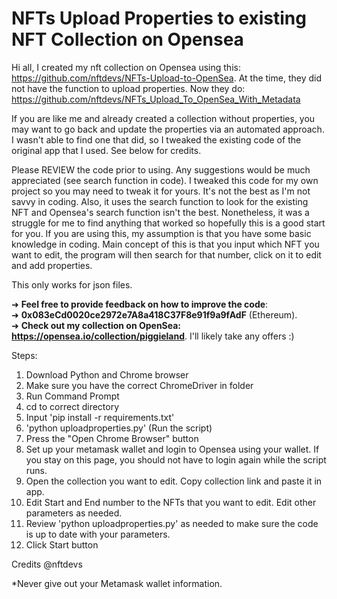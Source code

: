 # NFTs Upload Properties to **existing** NFT Collection on Opensea

Hi all, I created my nft collection on Opensea using this: https://github.com/nftdevs/NFTs-Upload-to-OpenSea. At the time, they did not have the function to upload properties. Now they do: https://github.com/nftdevs/NFTs_Upload_To_OpenSea_With_Metadata

If you are like me and already created a collection without properties, you may want to go back and update the properties via an automated approach. I wasn't able to find one that did, so I tweaked the existing code of the original app that I used. See below for credits.  

Please REVIEW the code prior to using. Any suggestions would be much appreciated (see search function in code). I tweaked this code for my own project so you may need to tweak it for yours. It's not the best as I'm not savvy in coding. Also, it uses the search function to look for the existing NFT and Opensea's search function isn't the best. Nonetheless, it was a struggle for me to find anything that worked so hopefully this is a good start for you. If you are using this, my assumption is that you have some basic knowledge in coding. Main concept of this is that you input which NFT you want to edit, the program will then search for that number, click on it to edit and add properties.  

This only works for json files.

➜ **Feel free to provide feedback on how to improve the code**: <br>
➜ **0x083eCd0020ce2972e7A8a418C37F8e91f9a9fAdF** (Ethereum).<br>
➜ **Check out my collection on OpenSea: https://opensea.io/collection/piggieland**. I'll likely take any offers :)<br>

Steps:
1. Download Python and Chrome browser
2. Make sure you have the correct ChromeDriver in folder
3. Run Command Prompt
4. cd to correct directory
5. Input 'pip install -r requirements.txt'
6. 'python uploadproperties.py' (Run the script)
7. Press the "Open Chrome Browser" button
8. Set up your metamask wallet and login to Opensea using your wallet. If you stay on this page, you should not have to login again while the script runs. 
9. Open the collection you want to edit. Copy collection link and paste it in app.
10. Edit Start and End number to the NFTs that you want to edit. Edit other parameters as needed.
11. Review 'python uploadproperties.py' as needed to make sure the code is up to date with your parameters.
10. Click Start button

Credits @nftdevs

*Never give out your Metamask wallet information. 
